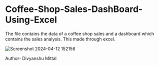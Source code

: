 # Coffee-Shop-Sales-DashBoard-Using-Excel

The file contains the data of a coffee shop sales and a dashboard which contains the sales analysis. This made through excel.


![Screenshot 2024-04-12 152156](https://github.com/d01mittal/Coffee-Shop-Sales-DashBoard-Using-Excel/assets/144702542/d6429fc2-a2f7-424a-bff2-24aba1150e64)


Author- Divyanshu Mittal
